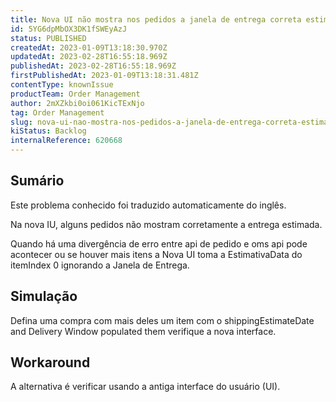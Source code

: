 ```yaml
---
title: Nova UI não mostra nos pedidos a janela de entrega correta estimada
id: 5YG6dpMbOX3DK1fSWEyAzJ
status: PUBLISHED
createdAt: 2023-01-09T13:18:30.970Z
updatedAt: 2023-02-28T16:55:18.969Z
publishedAt: 2023-02-28T16:55:18.969Z
firstPublishedAt: 2023-01-09T13:18:31.481Z
contentType: knownIssue
productTeam: Order Management
author: 2mXZkbi0oi061KicTExNjo
tag: Order Management
slug: nova-ui-nao-mostra-nos-pedidos-a-janela-de-entrega-correta-estimada
kiStatus: Backlog
internalReference: 620668
---
```


## Sumário

<div class="alert alert-info">
  <p>Este problema conhecido foi traduzido automaticamente do inglês.</p>
</div>

Na nova IU, alguns pedidos não mostram corretamente a entrega estimada.

Quando há uma divergência de erro entre api de pedido e oms api pode acontecer ou se houver mais itens a Nova UI toma a EstimativaData do itemIndex 0 ignorando a Janela de Entrega.

## Simulação


Defina uma compra com mais deles um item com o shippingEstimateDate and Delivery Window populated them verifique a nova interface.

## Workaround


A alternativa é verificar usando a antiga interface do usuário (UI).




